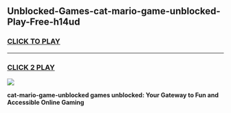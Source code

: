 
## Unblocked-Games-cat-mario-game-unblocked-Play-Free-h14ud
<h3>
<a href="https://premium76.site?title=cat-mario-game-unblocked&ref=10A">CLICK TO PLAY</a></h3>
<hr>

<h3>
<a href="https://premium76.site?title=cat-mario-game-unblocked&ref=10A">CLICK 2 PLAY</a>
  
</h3>

<a href="https://premium76.site?title=cat-mario-game-unblocked&ref=10A"><img src="https://clearcache.store/games.png"></a>


**cat-mario-game-unblocked games unblocked: Your Gateway to Fun and Accessible Online Gaming**
